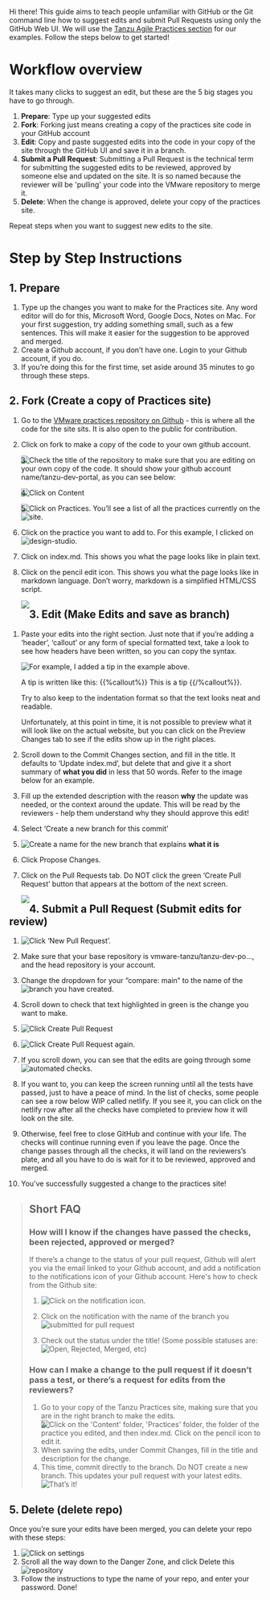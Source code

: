 
Hi there! This guide aims to teach people unfamiliar with GitHub or the Git command line how to suggest edits and submit Pull Requests using only the GitHub Web UI. We will use the [Tanzu Agile Practices section](https://tanzu.vmware.com/developer/practices/) for our examples. Follow the steps below to get started!


# Workflow overview

It takes many clicks to suggest an edit, but these are the 5 big stages you have to go through.

1. **Prepare**: Type up your suggested edits 
1. **Fork**: Forking just means creating a copy of the practices site code in your GitHub account
1. **Edit**: Copy and paste suggested edits into the code in your copy of the site through the GitHub UI and save it in a branch.
1. **Submit a Pull Request**: Submitting a Pull Request is the technical term for submitting the suggested edits to be reviewed, approved by someone else and updated on the site. It is so named because the reviewer will be 'pulling' your code into the VMware repository to merge it. 
1. **Delete**: When the change is approved, delete your copy of the practices site.

Repeat steps when you want to suggest new edits to the site.

# Step by Step Instructions 

## 1. Prepare
1. Type up the changes you want to make for the Practices site. Any word editor will do for this, Microsoft Word, Google Docs, Notes on Mac. For your first suggestion, try adding something small, such as a few sentences. This will make it easier for the suggestion to be approved and merged.
1. Create a Github account, if you don’t have one. Login to your Github account, if you do.
1. If you’re doing this for the first time, set aside around 35 minutes to go through these steps.

## 2. Fork (Create a copy of Practices site)
1. Go to the [VMware practices repository on Github](https://github.com/vmware-tanzu/tanzu-dev-portal/tree/main/content/practices) - this is where all the code for the site sits. It is also open to the public for contribution. 
1.  Click on fork to make a copy of the code to your own github account.

    <img style="float: left;" src="https://github.com/Weimankow/tanzu-dev-portal/blob/Guide-for-Contributors-New-to-Github/static/images/guides/guide-for-contributors-new-to-github/Fork2.png" />
1. Check the title of the repository to make sure that you are editing on your own copy of the code. It should show your github account name/tanzu-dev-portal, as you can see below:

    <img style="float: left;" src="https://github.com/Weimankow/tanzu-dev-portal/blob/Guide-for-Contributors-New-to-Github/static/images/guides/guide-for-contributors-new-to-github/Fork3.png" />


1. Click on Content

    <img style="float: left;" src="https://github.com/Weimankow/tanzu-dev-portal/blob/Guide-for-Contributors-New-to-Github/static/images/guides/guide-for-contributors-new-to-github/Fork4.png" />
1. Click on Practices. You’ll see a list of all the practices currently on the site.
    <img style="float: left;" src="https://github.com/Weimankow/tanzu-dev-portal/blob/Guide-for-Contributors-New-to-Github/static/images/guides/guide-for-contributors-new-to-github/Fork5.png" />
1. Click on the practice you want to add to. For this example, I clicked on design-studio.
    <img style="float: left;" src="https://github.com/Weimankow/tanzu-dev-portal/blob/Guide-for-Contributors-New-to-Github/static/images/guides/guide-for-contributors-new-to-github/Fork6.png" />
1. Click on index.md. This shows you what the page looks like in plain text. 

1. Click on the pencil edit icon. This shows you what the page looks like in markdown language. Don’t worry, markdown is a simplified HTML/CSS script.   

    <img style="float: left;" src="https://github.com/Weimankow/tanzu-dev-portal/blob/Guide-for-Contributors-New-to-Github/static/images/guides/guide-for-contributors-new-to-github/Fork8.png" />

## 3. Edit (Make Edits and save as branch)

1. Paste your edits into the right section. Just note that if you’re adding a ‘header’, ‘callout’ or any form of special formatted text, take a look to see how headers have been written, so you can copy the syntax. 

    <img style="float: left;" src="https://github.com/Weimankow/tanzu-dev-portal/blob/Guide-for-Contributors-New-to-Github/static/images/guides/guide-for-contributors-new-to-github/Edit1.png" />
    For example, I added a tip in the example above.   

    A tip is written like this:
     {{%callout%}}
    This is a tip
     {{/%callout%}}. 

    Try to also keep to the indentation format so that the text looks neat and readable.

    Unfortunately, at this point in time, it is not possible to preview what it will look like on the actual website, but you can click on the Preview Changes tab to see if the edits show up in the right places. 


1. Scroll down to the Commit Changes section, and fill in the title. It defaults to ‘Update index.md’, but delete that and give it a short summary of **what you did** in less that 50 words. Refer to the image below for an example.
1. Fill up the extended description with the reason **why** the update was needed, or the context around the update. This will be read by the reviewers - help them understand why they should approve this edit!
1. Select ‘Create a new branch for this commit’
1. Create a name for the new branch that explains **what it is** 
    <img style="float: left;" src="https://github.com/Weimankow/tanzu-dev-portal/blob/Guide-for-Contributors-New-to-Github/static/images/guides/guide-for-contributors-new-to-github/Edit2.png" />
1. Click Propose Changes. 
1. Click on the Pull Requests tab. Do NOT click the green ‘Create Pull Request’ button that appears at the bottom of the next screen.

    <img style="float: left;" src="https://github.com/Weimankow/tanzu-dev-portal/blob/Guide-for-Contributors-New-to-Github/static/images/guides/guide-for-contributors-new-to-github/Edit7.png" />

## 4. Submit a Pull Request (Submit edits for review)

1. Click ‘New Pull Request’. 
    <img style="float: left;" src="https://github.com/Weimankow/tanzu-dev-portal/blob/Guide-for-Contributors-New-to-Github/static/images/guides/guide-for-contributors-new-to-github/PR1.png" />
1. Make sure that your base repository is vmware-tanzu/tanzu-dev-po..., and the head repository is your account.  

1. Change the dropdown for your “compare: main” to the name of the branch you have created. 
    <img style="float: left;" src="https://github.com/Weimankow/tanzu-dev-portal/blob/Guide-for-Contributors-New-to-Github/static/images/guides/guide-for-contributors-new-to-github/PR2.png" />
1. Scroll down to check that text highlighted in green is the change you want to make.   
1. Click Create Pull Request
    <img style="float: left;" src="https://github.com/Weimankow/tanzu-dev-portal/blob/Guide-for-Contributors-New-to-Github/static/images/guides/guide-for-contributors-new-to-github/PR5.png" />
1. Click Create Pull Request again. 
    <img style="float: left;" src="https://github.com/Weimankow/tanzu-dev-portal/blob/Guide-for-Contributors-New-to-Github/static/images/guides/guide-for-contributors-new-to-github/PR6.png" />
1. If you scroll down, you can see that the edits are going through some automated checks. 
    <img style="float: left;" src="https://github.com/Weimankow/tanzu-dev-portal/blob/Guide-for-Contributors-New-to-Github/static/images/guides/guide-for-contributors-new-to-github/PR7.png" />
1. If you want to, you can keep the screen running until all the tests have passed, just to have a peace of mind. In the list of checks, some people can see a row below WIP called netlify. If you see it, you can click on the netlify row after all the checks have completed to preview how it will look on the site.
1. Otherwise, feel free to close GitHub and continue with your life. The checks will continue running even if you leave the page. Once the change passes through all the checks, it will land on the reviewers’s plate, and all you have to do is wait for it to be reviewed, approved and merged. 

1. You’ve successfully suggested a change to the practices site! 


> ## Short FAQ
>
> ### How will I know if the changes have passed the checks, been rejected, approved or merged?
> If there’s a change to the status of your pull request, Github will alert you via the email linked to your Github account, and add a notification to the  notifications icon of your Github account. Here's how to check from the Github site:
> 1. Click on the notification icon.
>    <img style="float: left;" src="https://github.com/Weimankow/tanzu-dev-portal/blob/Guide-for-Contributors-New-to-Github/static/images/guides/guide-for-contributors-new-to-github/Notification1.png" />
> 1. Click on the notification with the name of the branch you submitted for pull request
>    <img style="float: left;" src="https://github.com/Weimankow/tanzu-dev-portal/blob/Guide-for-Contributors-New-to-Github/static/images/guides/guide-for-contributors-new-to-github/Notification2.png" />
>
> 1. Check out the status under the title! (Some possible statuses are: Open, Rejected, Merged, etc)
>    <img style="float: left;" src="https://github.com/Weimankow/tanzu-dev-portal/blob/Guide-for-Contributors-New-to-Github/static/images/guides/guide-for-contributors-new-to-github/Notification3.png" />
> 
> ### How can I make a change to the pull request if it doesn’t pass a test, or there’s a request for edits from the reviewers?
> 1. Go to your copy of the Tanzu Practices site, making sure that you are in the right branch to make the edits.  
>    <img style="float: left;" src="https://github.com/Weimankow/tanzu-dev-portal/blob/Guide-for-Contributors-New-to-Github/static/images/guides/guide-for-contributors-new-to-github/MkChanges1.png" />
> 1. Click on the 'Content' folder, 'Practices' folder, the folder of the practice you edited, and then index.md. Click on the pencil icon to edit it.    
> 1. When saving the edits, under Commit Changes, fill in the title and description for the change.    
> 1. This time, commit directly to the branch. Do NOT create a new branch. This updates your pull request with your latest edits.     
>    <img style="float: left;" src="https://github.com/Weimankow/tanzu-dev-portal/blob/Guide-for-Contributors-New-to-Github/static/images/guides/guide-for-contributors-new-to-github/MkChanges2.png" />
> That’s it!

## 5. Delete (delete repo)

Once you’re sure your edits have been merged, you can delete your repo with these steps:

1. Click on settings
    <img style="float: left;" src="https://github.com/Weimankow/tanzu-dev-portal/blob/Guide-for-Contributors-New-to-Github/static/images/guides/guide-for-contributors-new-to-github/Delete1.png" />
1. Scroll all the way down to the Danger Zone, and click Delete this repository
    <img style="float: left;" src="https://github.com/Weimankow/tanzu-dev-portal/blob/Guide-for-Contributors-New-to-Github/static/images/guides/guide-for-contributors-new-to-github/Delete2.png" />
1. Follow the instructions to type the name of your repo, and enter your password. Done!
